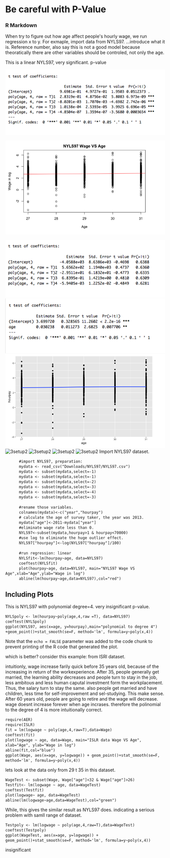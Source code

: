  
# Be careful with P-Value


### R Markdown
When try to figure out how age affect people's hourly wage, we run regression x to y. For exmaple, import data from NYLS97. ...introduce what it is. Reference number, also say this is not a good model because theoratically there are other variables should be controled, not only the age. 


This is a linear NYLS97, very significant. p-value


![ISLR](DoNotOpen/ISLRP4.png)

![NYLS97plot](DoNotOpen/NYLSln.png)

![ISLRTP](DoNotOpen/ISLRTP4.png)
![ISLRTtest](DoNotOpen/ISLRTtest.png)
![N97p4](DoNotOpen/N97p4.png)
![3setup2](Figures/3setup2.png)
![3setup2](Figures/3setup2.png)
![3setup2](Figures/3setup2.png)
![3setup2](Figures/3setup2.png)
Import NYLS97 dataset.
```{r}
      #import NYLS97, preparation:
      mydata <- read_csv("Downloads/NYLS97/NYLS97.csv")
      mydata <- subset(mydata,select=-1)
      mydata <- subset(mydata,select=-1)
      mydata <- subset(mydata,select=-2)
      mydata <- subset(mydata,select=-3)
      mydata <- subset(mydata,select=-4)
      mydata <- subset(mydata,select=-3)

      #rename those variables.
      colnames(mydata)<-c("year","hourpay")
      # calculate the age of survey taker, the year was 2013.
      mydata["age"]<-2011-mydata["year"]
      #eliminate wage rate less than 0.
      NYLS97<-subset(mydata,hourpay>1 & hourpay<70000)
      #use log to eliminate the huge outlier effect.
      NYLS97["hourpay"]<-log(NYLS97["hourpay"]/100)

      #run regression: linear
      NYLSfit<-lm(hourpay~age, data=NYLS97)
      coeftest(NYLSfit)
      plot(hourpay~age, data=NYLS97, main="NYLS97 Wage VS Age",xlab="Age",ylab="Wage in log")
      abline(lm(hourpay~age,data=NYLS97),col="red")

```



## Including Plots

This is NYLS97 with polynomial degree=4. very insignificant p-value.

```{r}
NYLSpoly <- lm(hourpay~poly(age,4,raw =T), data=NYLS97)
coeftest(NYLSpoly)
ggplot(NYLS97, aes(x=age, y=hourpay),main="polynomial to degree 4") +geom_point()+stat_smooth(se=F, method='lm', formula=y~poly(x,4))

```

Note that the `echo = FALSE` parameter was added to the code chunk to prevent printing of the R code that generated the plot.





which is better? consider this example: from ISRl dataset. 

intuitionly, wage increase farily quick before 35 years old, because of the increasing in return of the workexperience. After 35, people generally get married, the learning ability decreases and people turn to stay in the job, less ambitous and less human caputal investment form the workplacement. Thus, the salary turn to stay the same. also people get married and have children, less time for self-improvement and sel-studying. This make sense. After 60 years old, people are going to retire and the wage will decrease. wage doesnt increase forever when age incrases. therefore the polinomial to the degree of 4 is more intuitionally correct. 
```{r}
require(AER)
require(ISLR)
fit = lm(logwage ~ poly(age,4,raw=T),data=Wage)
coeftest(fit)
plot(logwage ~ age, data=Wage, main="ISLR data Wage VS Age", xlab="Age", ylab="Wage in log")
abline(fit,col="blue")
ggplot(Wage, aes(x=age, y=logwage)) + geom_point()+stat_smooth(se=F, method='lm', formula=y~poly(x,4))
```
lets look at the data only from 29 t 35 in this dataset. 
```{r}
WageTest <- subset(Wage, Wage["age"]<32 & Wage["age"]>26)
Testfit<- lm(logwage ~ age, data=WageTest)
coeftest(Testfit)
plot(logwage~ age, data=WageTest)
abline(lm(logwage~age,data=WageTest),col="green")

```

While, this gives the similar result as NYLS97 does. indicating a serious problem with samll range of dataset. 


```{r}
Testpoly <- lm(logwage ~ poly(age,4,raw=T),data=WageTest)
coeftest(Testpoly)
ggplot(WageTest, aes(x=age, y=logwage)) + geom_point()+stat_smooth(se=F, method='lm', formula=y~poly(x,4))

```
insignificant

